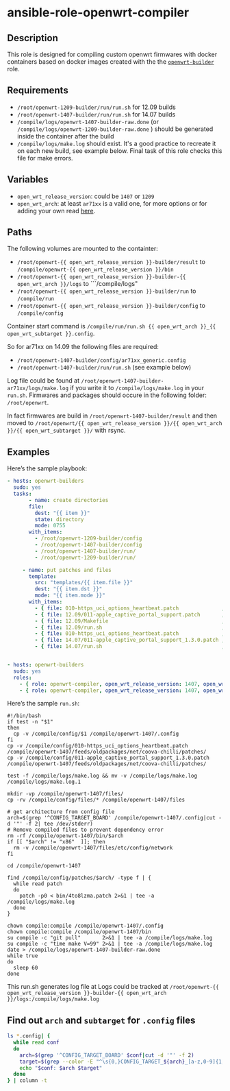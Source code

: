 # ansible-role-openwrt-compiler

## Description

This role is designed for compiling custom openwrt firmwares with docker containers based on docker images created with the the [```openwrt-builder```](https://github.com/gitinsky/ansible-role-openwrt-builder) role.

## Requirements

- ```/root/openwrt-1209-builder/run/run.sh``` for 12.09 builds
- ```/root/openwrt-1407-builder/run/run.sh``` for 14.07 builds
- ```/compile/logs/openwrt-1407-builder-raw.done``` (or ```/compile/logs/openwrt-1209-builder-raw.done``` ) should be generated inside the container after the build
- ```/compile/logs/make.log``` should exist. It's a good practice to recreate it on each new build, see example below. Final task of this role checks this file for make errors.

## Variables

- ```open_wrt_release_version```: could be ```1407``` or ```1209```
- ```open_wrt_arch```: at least ```ar71xx``` is a valid one, for more options or for adding your own read [here](https://github.com/gitinsky/ansible-role-openwrt-builder#updating-role-with-more-architecture-specific-images).

## Paths

The following volumes are mounted to the containter:

* ```/root/openwrt-{{ open_wrt_release_version }}-builder/result``` to ```/compile/openwrt-{{ open_wrt_release_version }}/bin```
* ```/root/openwrt-{{ open_wrt_release_version }}-builder-{{ open_wrt_arch }}/logs``` to ```/compile/logs"
* ```/root/openwrt-{{ open_wrt_release_version }}-builder/run``` to ```/compile/run```
* ```/root/openwrt-{{ open_wrt_release_version }}-builder/config``` to ```/compile/config```

Container start command is ```/compile/run/run.sh {{ open_wrt_arch }}_{{ open_wrt_subtarget }}.config```.

So for ar71xx on 14.09 the following files are required:

- ```/root/openwrt-1407-builder/config/ar71xx_generic.config```
- ```/root/openwrt-1407-builder/run/run.sh``` (see example below)

Log file could be found at ```/root/openwrt-1407-builder-ar71xx/logs/make.log``` if you write it to ```/compile/logs/make.log``` in your ```run.sh```.
Firmwares and packages should occure in the following folder: ```/root/openwrt```.

In fact firmwares are build in ```/root/openwrt-1407-builder/result``` and then moved to ```/root/openwrt/{{ open_wrt_release_version }}/{{ open_wrt_arch }}/{{ open_wrt_subtarget }}/``` with rsync.

## Examples

Here’s the sample playbook:

```yaml
- hosts: openwrt-builders
  sudo: yes
  tasks:
       - name: create directories
       file:
         dest: "{{ item }}"
         state: directory
         mode: 0755
       with_items:
         - /root/openwrt-1209-builder/config
         - /root/openwrt-1407-builder/config
         - /root/openwrt-1407-builder/run/
         - /root/openwrt-1209-builder/run/

     - name: put patches and files
       template:
         src: "templates/{{ item.file }}"
         dest: "{{ item.dst }}"
         mode: "{{ item.mode }}"
       with_items:
         - { file: 010-https_uci_options_heartbeat.patch              , dst: /root/openwrt-1209-builder/config/ , mode: "u=rw,g=rw,o=rw" }
         - { file: 12.09/011-apple_captive_portal_support.patch       , dst: /root/openwrt-1209-builder/config/ , mode: "u=rw,g=rw,o=rw" }
         - { file: 12.09/Makefile                                     , dst: /root/openwrt-1209-builder/config/ , mode: "u=rw,g=rw,o=rw" }
         - { file: 12.09/run.sh                                       , dst: /root/openwrt-1209-builder/run/    , mode: "u=rwx,g=rw,o=rw" }
         - { file: 010-https_uci_options_heartbeat.patch              , dst: /root/openwrt-1407-builder/config/ , mode: "u=rw,g=rw,o=rw" }
         - { file: 14.07/011-apple_captive_portal_support_1.3.0.patch , dst: /root/openwrt-1407-builder/config/ , mode: "u=rw,g=rw,o=rw" }
         - { file: 14.07/run.sh                                       , dst: /root/openwrt-1407-builder/run/    , mode: "u=rwx,g=rw,o=rw" }


- hosts: openwrt-builders
  sudo: yes
  roles:
    - { role: openwrt-compiler, open_wrt_release_version: 1407, open_wrt_arch: ar71xx }
    - { role: openwrt-compiler, open_wrt_release_version: 1407, open_wrt_arch: ramips, open_wrt_subtarget: mt7620a }

```

Here’s the sample ```run.sh```:

```
#!/bin/bash
if test -n "$1"
then
  cp -v /compile/config/$1 /compile/openwrt-1407/.config
fi
cp -v /compile/config/010-https_uci_options_heartbeat.patch        /compile/openwrt-1407/feeds/oldpackages/net/coova-chilli/patches/
cp -v /compile/config/011-apple_captive_portal_support_1.3.0.patch /compile/openwrt-1407/feeds/oldpackages/net/coova-chilli/patches/

test -f /compile/logs/make.log && mv -v /compile/logs/make.log /compile/logs/make.log.1

mkdir -vp /compile/openwrt-1407/files/
cp -rv /compile/config/files/* /compile/openwrt-1407/files

# get architecture from config file
arch=$(grep '^CONFIG_TARGET_BOARD' /compile/openwrt-1407/.config|cut -d '"' -f 2| tee /dev/stderr)
# Remove compiled files to prevent dependency error
rm -rf /compile/openwrt-1407/bin/$arch
if [[ "$arch" != "x86"  ]]; then
  rm -v /compile/openwrt-1407/files/etc/config/network
fi

cd /compile/openwrt-1407

find /compile/config/patches/$arch/ -type f | {
  while read patch
  do
    patch -p0 < bin/4to8lzma.patch 2>&1 | tee -a /compile/logs/make.log
  done
}

chown compile:compile /compile/openwrt-1407/.config
chown compile:compile /compile/openwrt-1407/bin
su compile -c "git pull"       2>&1 | tee -a /compile/logs/make.log
su compile -c "time make V=99" 2>&1 | tee -a /compile/logs/make.log
date > /compile/logs/openwrt-1407-builder-raw.done
while true
do
  sleep 60
done
```

This run.sh generates log file at Logs could be tracked at ```/root/openwrt-{{ open_wrt_release_version }}-builder-{{ open_wrt_arch }}/logs:/compile/logs/make.log```

## Find out ```arch``` and ```subtarget``` for ```.config``` files

```bash
ls *.config| {
  while read conf
  do
    arch=$(grep '^CONFIG_TARGET_BOARD' $conf|cut -d '"' -f 2)
    target=$(grep --color -E "^\s{0,}CONFIG_TARGET_${arch}_[a-z,0-9]{1,}=y" $conf| awk -F '[_=]' {'print $4'})
    echo "$conf: $arch $target"
  done
} | column -t
```
